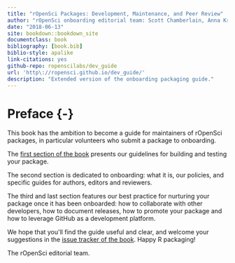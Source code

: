 ```yaml
--- 
title: "rOpenSci Packages: Development, Maintenance, and Peer Review"
author: "rOpenSci onboarding editorial team: Scott Chamberlain, Anna Krystalli, Lincoln Mullen, Karthik Ram, Noam Ross, Maëlle Salmon"
date: "2018-06-13"
site: bookdown::bookdown_site
documentclass: book
bibliography: [book.bib]
biblio-style: apalike
link-citations: yes
github-repo: ropenscilabs/dev_guide
url: 'http\://ropensci.github.io/dev_guide/'
description: "Extended version of the onboarding packaging guide."
---
```


# Preface {-}

This book has the ambition to become a guide for maintainers of rOpenSci packages, in particular volunteers who submit a package to onboarding. 

The [first section of the book](#building) presents our guidelines for building and testing your package. 

The second section is dedicated to onboarding: what it is, our policies, and specific guides for authors, editors and reviewers.

The third and last section features our best practice for nurturing your package once it has been onboarded: how to collaborate with other developers, how to document releases, how to promote your package and how to leverage GitHub as a development platform.

We hope that you'll find the guide useful and clear, and welcome your suggestions in the [issue tracker of the book](https://github.com/ropenscilabs/dev_guide/issues). Happy R packaging!

The rOpenSci editorial team.
